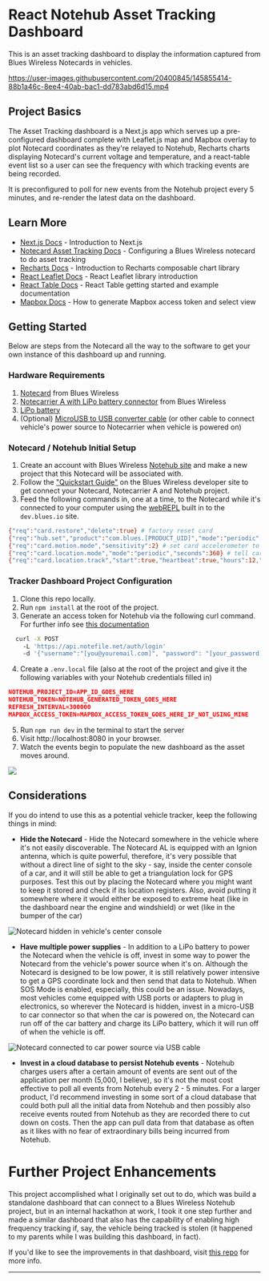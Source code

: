 # React Notehub Asset Tracking Dashboard

This is an asset tracking dashboard to display the information captured from Blues Wireless Notecards in vehicles.

https://user-images.githubusercontent.com/20400845/145855414-88b1a46c-8ee4-40ab-bac1-dd783abd6d15.mp4

## Project Basics

The Asset Tracking dashboard is a Next.js app which serves up a pre-configured dashboard complete with Leaflet.js map and Mapbox overlay to plot Notecard coordinates as they're relayed to Notehub, Recharts charts displaying Notecard's current voltage and temperature, and a react-table event list so a user can see the frequency with which tracking events are being recorded.

It is preconfigured to poll for new events from the Notehub project every 5 minutes, and re-render the latest data on the dashboard.

## Learn More

- [Next.js Docs](https://nextjs.org/learn/basics/create-nextjs-app) - Introduction to Next.js
- [Notecard Asset Tracking Docs](https://dev.blues.io/notecard/notecard-guides/asset-tracking/) - Configuring a Blues Wireless notecard to do asset tracking
- [Recharts Docs](https://recharts.org/en-US/) - Introduction to Recharts composable chart library
- [React Leaflet Docs](https://react-leaflet.js.org/docs/start-introduction/) - React Leaflet library introduction
- [React Table Docs](https://react-table.tanstack.com/docs/overview) - React Table getting started and example documentation
- [Mapbox Docs](https://docs.mapbox.com/help/getting-started/access-tokens/) - How to generate Mapbox access token and select view

## Getting Started

Below are steps from the Notecard all the way to the software to get your own instance of this dashboard up and running.

### Hardware Requirements

1. [Notecard](https://shop.blues.io/products/note-nbna-500) from Blues Wireless
2. [Notecarrier A with LiPo battery connector](https://shop.blues.io/products/carr-al) from Blues Wireless
3. [LiPo battery](https://www.adafruit.com/product/328)
4. (Optional) [MicroUSB to USB converter cable](https://www.amazon.com/AmazonBasics-Male-Micro-Cable-Black/dp/B071S5NTDR/) (or other cable to connect vehicle's power source to Notecarrier when vehicle is powered on)

### Notecard / Notehub Initial Setup

1. Create an account with Blues Wireless [Notehub site](https://notehub.io/) and make a new project that this Notecard will be associated with.
2. Follow the ["Quickstart Guide"](https://dev.blues.io/start/quickstart/notecarrier-al/) on the Blues Wireless developer site to get connect your Notecard, Notecarrier A and Notehub project.
3. Feed the following commands in, one at a time, to the Notecard while it's connected to your computer using the [webREPL](https://dev.blues.io/notecard-playground/) built in to the `dev.blues.io` site.

```bash
{"req":"card.restore","delete":true} # factory reset card
{"req":"hub.set","product":"com.blues.[PRODUCT_UID]","mode":"periodic","outbound":15,"inbound":15} # attach tracker to Notehub project, set it to periodic syncing outbound reqs every 15 mins and inbound reqs from Notehub every 15 mins
{"req":"card.motion.mode","sensitivity":2} # set card accelerometer to higher sensitivity level
{"req":"card.location.mode","mode":"periodic","seconds":360} # tell card how often to get GPS reading and only when motion is detected
{"req":"card.location.track","start":true,"heartbeat":true,"hours":12,"sync":true} # start tracking, issue heartbeat every 12 hours when no motion detected, sync data with Notehub as soon as a tracking event is acquired (this is an important one)
```

### Tracker Dashboard Project Configuration

1. Clone this repo locally.
2. Run `npm install` at the root of the project.
3. Generate an access token for Notehub via the following curl command. For further info see [this documentation](https://dev.blues.io/reference/notehub-api/api-introduction/#authentication)

```bash
  curl -X POST
    -L 'https://api.notefile.net/auth/login'
    -d '{"username":"[you@youremail.com]", "password": "[your_password]"}'
```

4. Create a `.env.local` file (also at the root of the project and give it the following variables with your Notehub credentials filled in)

```json
NOTEHUB_PROJECT_ID=APP_ID_GOES_HERE
NOTEHUB_TOKEN=NOTEHUB_GENERATED_TOKEN_GOES_HERE
REFRESH_INTERVAL=300000
MAPBOX_ACCESS_TOKEN=MAPBOX_ACCESS_TOKEN_GOES_HERE_IF_NOT_USING_MINE
```

5. Run `npm run dev` in the terminal to start the server
6. Visit http://localhost:8080 in your browser.
7. Watch the events begin to populate the new dashboard as the asset moves around.

![](https://user-images.githubusercontent.com/20400845/145859009-2efdd436-7b3f-4a87-bbee-ac970079cada.png)

## Considerations

If you do intend to use this as a potential vehicle tracker, keep the following things in mind:

- **Hide the Notecard** - Hide the Notecard somewhere in the vehicle where it's not easily discoverable. The Notecard AL is equipped with an Ignion antenna, which is quite powerful, therefore, it's very possible that without a direct line of sight to the sky - say, inside the center console of a car, and it will still be able to get a triangulation lock for GPS purposes. Test this out by placing the Notecard where you might want to keep it stored and check if its location registers. Also, avoid putting it somewhere where it would either be exposed to extreme heat (like in the dashboard near the engine and windshield) or wet (like in the bumper of the car)

![Notecard hidden in vehicle's center console](https://user-images.githubusercontent.com/20400845/145850469-5079878e-645d-4e98-a22e-6f25788e88d4.JPG)

- **Have multiple power supplies** - In addition to a LiPo battery to power the Notecard when the vehicle is off, invest in some way to power the Notecard from the vehicle's power source when it's on. Although the Notecard is designed to be low power, it is still relatively power intensive to get a GPS coordinate lock and then send that data to Notehub. When SOS Mode is enabled, especially, this could be an issue. Nowadays, most vehicles come equipped with USB ports or adapters to plug in electronics, so wherever the Notecard is hidden, invest in a micro-USB to car connector so that when the car is powered on, the Notecard can run off of the car battery and charge its LiPo battery, which it will run off of when the vehicle is off.

![Notecard connected to car power source via USB cable](https://user-images.githubusercontent.com/20400845/145850653-768806ec-7173-413f-837f-d5ea1ebf30bc.JPG)

- **Invest in a cloud database to persist Notehub events** - Notehub charges users after a certain amount of events are sent out of the application per month (5,000, I believe), so it's not the most cost effective to poll all events from Notehub every 2 - 5 minutes. For a larger product, I'd recommend investing in some sort of a cloud database that could both pull all the initial data from Notehub and then possibly also receive events routed from Notehub as they are recorded there to cut down on costs. Then the app can pull data from that database as often as it likes with no fear of extraordinary bills being incurred from Notehub.

# Further Project Enhancements

This project accomplished what I originally set out to do, which was build a standalone dashboard that can connect to a Blues Wireless Notehub project, but in an internal hackathon at work, I took it one step further and made a similar dashboard that also has the capability of enabling high frequency tracking if, say, the vehicle being tracked is stolen (it happened to my parents while I was building this dashboard, in fact).

If you'd like to see the improvements in that dashboard, visit [this repo](https://github.com/paigen11/notelink-tracker-dashboard) for more info.

---
